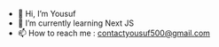 - 👋 Hi, I’m Yousuf
- 🌱 I’m currently learning Next JS
- 📫 How to reach me : contactyousuf500@gmail.com

<!---
yousufnoor5/yousufnoor5 is a ✨ special ✨ repository because its `README.md` (this file) appears on your GitHub profile.
You can click the Preview link to take a look at your changes.
--->
